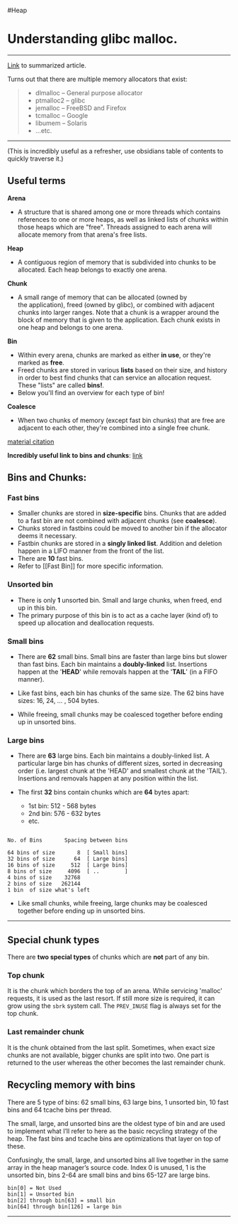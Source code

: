 #Heap 

# Understanding **glibc** malloc.
---
[Link](https://sploitfun.wordpress.com/2015/02/10/understanding-glibc-malloc/) to summarized article.


Turns out that there are multiple memory allocators that exist:

>- dlmalloc – General purpose allocator
>- ptmalloc2 – glibc
>- jemalloc – FreeBSD and Firefox
>- tcmalloc – Google
>- libumem – Solaris
>- …etc.

---
(This is incredibly useful as a refresher, use obsidians table of contents to quickly traverse it.)

## Useful terms
**Arena**
- A structure that is shared among one or more threads which contains references to one or more heaps, as well as linked lists of chunks within those heaps which are "free". Threads assigned to each arena will allocate memory from that arena's free lists.

**Heap**
- A contiguous region of memory that is subdivided into chunks to be allocated. Each heap belongs to exactly one arena.

**Chunk**
- A small range of memory that can be allocated (owned by the application), freed (owned by glibc), or combined with adjacent chunks into larger ranges. Note that a chunk is a wrapper around the block of memory that is given to the application. Each chunk exists in one heap and belongs to one arena.

**Bin**
- Within every arena, chunks are marked as either **in use**, or they're marked as **free**.
- Freed chunks are stored in various **lists** based on their size, and history in order to best find chunks that can service an allocation request. These "lists" are called **bins!**. 
- Below you'll find an overview for each type of bin!

**Coalesce**
- When two chunks of memory (except fast bin chunks) that are free are adjacent to each other, they're combined into a single free chunk.

[material citation](https://sourceware.org/glibc/wiki/MallocInternals)

**Incredibly useful link to bins and chunks**: [link](https://heap-exploitation.dhavalkapil.com/diving_into_glibc_heap/bins_chunks#fast-bins)

## Bins and Chunks:

### Fast bins
- Smaller chunks are stored in **size-specific** bins. Chunks that are added to a fast bin are not combined with adjacent chunks (see **coalesce**).
- Chunks stored in fastbins could be moved to another bin if the allocator deems it necessary.
- Fastbin chunks are stored in a **singly linked list**. Addition and deletion happen in a LIFO manner from the front of the list.
- There are **10** fast bins.
- Refer to [[Fast Bin]] for more specific information.

### Unsorted bin
- There is only **1** unsorted bin. Small and large chunks, when freed, end up in this bin.
- The primary purpose of this bin is to act as a cache layer (kind of) to speed up allocation and deallocation requests.

### Small bins
- There are **62** small bins. Small bins are faster than large bins but slower than fast bins. Each bin maintains a **doubly-linked** list. Insertions happen at the '**HEAD**' while removals happen at the '**TAIL**' (in a FIFO manner).

- Like fast bins, each bin has chunks of the same size. The 62 bins have sizes: 16, 24, … , 504 bytes.

- While freeing, small chunks may be coalesced together before ending up in unsorted bins.

### Large bins
- There are **63** large bins. Each bin maintains a doubly-linked list. A particular large bin has chunks of different sizes, sorted in decreasing order (i.e. largest chunk at the 'HEAD' and smallest chunk at the 'TAIL'). Insertions and removals happen at any position within the list.

- The first **32** bins contain chunks which are **64** bytes apart:
	- 1st bin: 512 - 568 bytes 
	- 2nd bin: 576 - 632 bytes
	- etc.

```

No. of Bins       Spacing between bins

64 bins of size       8  [ Small bins]
32 bins of size      64  [ Large bins]
16 bins of size     512  [ Large bins]
8 bins of size     4096  [ ..        ]
4 bins of size    32768
2 bins of size   262144
1 bin  of size what's left
```

- Like small chunks, while freeing, large chunks may be coalesced together before ending up in unsorted bins.

---
## Special chunk types

There are **two special types** of chunks which are **not** part of any bin.

### Top chunk

It is the chunk which borders the top of an arena. While servicing 'malloc' requests, it is used as the last resort. If still more size is required, it can grow using the `sbrk` system call. The `PREV_INUSE` flag is always set for the top chunk.

### Last remainder chunk

It is the chunk obtained from the last split. Sometimes, when exact size chunks are not available, bigger chunks are split into two. One part is returned to the user whereas the other becomes the last remainder chunk.

## Recycling memory with bins

There are 5 type of bins: 62 small bins, 63 large bins, 1 unsorted bin, 10 fast bins and 64 tcache bins per thread.

The small, large, and unsorted bins are the oldest type of bin and are used to implement what I’ll refer to here as the basic recycling strategy of the heap. The fast bins and tcache bins are optimizations that layer on top of these.

Confusingly, the small, large, and unsorted bins all live together in the same array in the heap manager’s source code. Index 0 is unused, 1 is the unsorted bin, bins 2-64 are small bins and bins 65-127 are large bins.

```
bin[0] = Not Used
bin[1] = Unsorted bin
bin[2] through bin[63] = small bin
bin[64] through bin[126] = large bin
```

---



